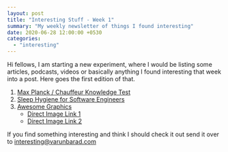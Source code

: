 ```yaml
---
layout: post
title: "Interesting Stuff - Week 1"
summary: "My weekly newsletter of things I found interesting"
date: 2020-06-28 12:00:00 +0530
categories:
  - "interesting"
---
```


Hi fellows, I am starting a new experiment, where I would be listing some articles, podcasts, videos or basically anything I found interesting that week into a post. Here goes the first edition of that.

1. [Max Planck / Chauffeur Knowledge Test](https://fs.blog/2015/09/two-types-of-knowledge)
2. [Sleep Hygiene for Software Engineers](https://sklum.github.io/2020/06/14/sleep-hygiene-for-software-engineers.html)
3. [Awesome Graphics](https://www.nytimes.com/interactive/2020/06/09/magazine/remote-work-covid.html)
    - [Direct Image Link 1](https://static01.nyt.com/images/2020/06/14/magazine/14mag-remote/14mag-remote-superJumbo.jpg)
    - [Direct Image Link 2](https://static01.nyt.com/images/2020/06/14/magazine/14mag-remote-02/14mag-remote-02-superJumbo.jpg)

If you find something interesting and think I should check it out send it over to [interesting@varunbarad.com](mailto:interesting@varunbarad.com)